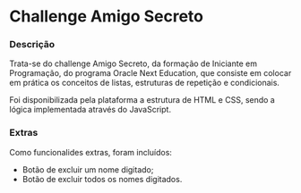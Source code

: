 # Challenge Amigo Secreto

### Descrição
Trata-se do challenge Amigo Secreto, da formação de Iniciante em Programação, do programa Oracle Next Education, que consiste em colocar em prática os conceitos de listas, estruturas de repetição e condicionais.

Foi disponibilizada pela plataforma a estrutura de HTML e CSS, sendo a lógica implementada através do JavaScript.

### Extras
Como funcionalides extras, foram incluídos: 
* Botão de excluir um nome digitado;
* Botão de excluir todos os nomes digitados.
